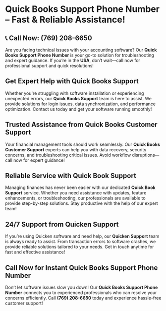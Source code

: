 # Quick Books Support Phone Number – Fast & Reliable Assistance!

## 📞 **Call Now: (769) 208-6650**

Are you facing technical issues with your accounting software? Our **Quick Books Support Phone Number** is your go-to solution for troubleshooting and expert guidance. If you’re in the **USA**, don’t wait—call now for professional support and quick resolutions!

## Get Expert Help with **Quick Books Support**

Whether you're struggling with software installation or experiencing unexpected errors, our **Quick Books Support** team is here to assist. We provide solutions for login issues, data synchronization, and performance optimization. Contact us today and get your software running smoothly!

## Trusted Assistance from **Quick Books Customer Support**

Your financial management tools should work seamlessly. Our **Quick Books Customer Support** experts can help you with data recovery, security concerns, and troubleshooting critical issues. Avoid workflow disruptions—call now for expert guidance!

## Reliable Service with **Quick Book Support**

Managing finances has never been easier with our dedicated **Quick Book Support** service. Whether you need assistance with updates, feature enhancements, or troubleshooting, our professionals are available to provide step-by-step solutions. Stay productive with the help of our expert team!

## 24/7 Support from **Quicken Support**

If you’re using Quicken software and need help, our **Quicken Support** team is always ready to assist. From transaction errors to software crashes, we provide reliable solutions tailored to your needs. Get in touch anytime for fast and effective assistance!

## Call Now for Instant **Quick Books Support Phone Number**

Don’t let software issues slow you down! Our **Quick Books Support Phone Number** connects you to experienced professionals who can resolve your concerns efficiently. Call **(769) 208-6650** today and experience hassle-free customer support!
